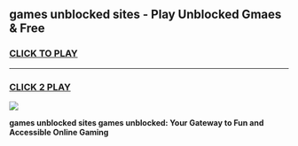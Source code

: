 
## games unblocked sites - Play Unblocked Gmaes & Free
<h3>
<a href="https://premium.freeplayer.one?title=games_unblocked_sites&ref=20F">CLICK TO PLAY</a></h3>
<hr>

<h3>
<a href="https://premium.freeplayer.one?title=games_unblocked_sites&ref=20F">CLICK 2 PLAY</a>
  
</h3>

<a href="https://premium.freeplayer.one?title=games_unblocked_sites&ref=20F/"><img src="https://clearcache.store/games.png"></a>


**games unblocked sites games unblocked: Your Gateway to Fun and Accessible Online Gaming**

